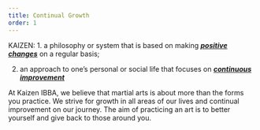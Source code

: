 ```yaml
---
title: Continual Growth
order: 1
---
```



KAIZEN: 1. a philosophy or system that is based on making&nbsp;***<u>positive changes</u>***&nbsp;on a regular basis;

2. an approach to one’s personal or social life that focuses on&nbsp;***<u>continuous improvement</u>***

At Kaizen IBBA, we believe that martial arts is about more than the forms you practice. We strive for growth in all areas of our lives and continual improvement on our journey. The aim of practicing an art is to better yourself and give back to those around you.